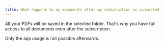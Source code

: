 ```yaml
---
title: What happens to my documents after my subscription is cancelled?
---
```


All your PDFs will be saved in the selected folder.
That's why you have full access to all documents even after the subscription.

Only the app usage is not possible afterwards.
